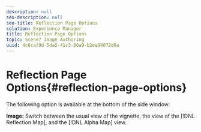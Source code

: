 ```yaml
---
description: null
seo-description: null
seo-title: Reflection Page Options
solution: Experience Manager
title: Reflection Page Options
topic: Scene7 Image Authoring
uuid: 4c6caf9d-5da5-41c3-80a9-b2ee94072d0a
---
```


# Reflection Page Options{#reflection-page-options}

The following option is available at the bottom of the side window:

**Image:** Switch between the usual view of the vignette, the view of the [!DNL Reflection Map], and the [!DNL Alpha Map] view. 
